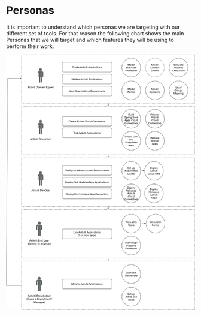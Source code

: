 # Personas

It is important to understand which personas we are targeting with our different set of tools. For that reason the following chart shows the main Personas that we will target and which features they will be using to perform their work.

![](/assets/Activiti-Cloud-Personas.png)

